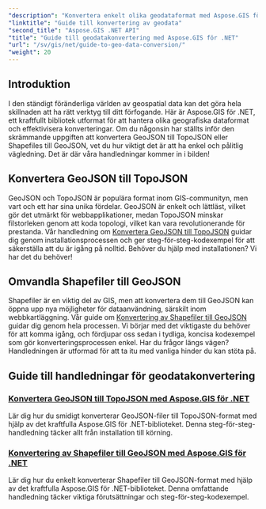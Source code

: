 ```yaml
---
"description": "Konvertera enkelt olika geodataformat med Aspose.GIS för .NET. Utforska våra handledningar om GeoJSON, TopoJSON och Shapefiles."
"linktitle": "Guide till konvertering av geodata"
"second_title": "Aspose.GIS .NET API"
"title": "Guide till geodatakonvertering med Aspose.GIS för .NET"
"url": "/sv/gis/net/guide-to-geo-data-conversion/"
"weight": 20
---
```


## Introduktion

I den ständigt föränderliga världen av geospatial data kan det göra hela skillnaden att ha rätt verktyg till ditt förfogande. Här är Aspose.GIS för .NET, ett kraftfullt bibliotek utformat för att hantera olika geografiska dataformat och effektivisera konverteringar. Om du någonsin har ställts inför den skrämmande uppgiften att konvertera GeoJSON till TopoJSON eller Shapefiles till GeoJSON, vet du hur viktigt det är att ha enkel och pålitlig vägledning. Det är där våra handledningar kommer in i bilden!

## Konvertera GeoJSON till TopoJSON

GeoJSON och TopoJSON är populära format inom GIS-communityn, men vart och ett har sina unika fördelar. GeoJSON är enkelt och lättläst, vilket gör det utmärkt för webbapplikationer, medan TopoJSON minskar filstorleken genom att koda topologi, vilket kan vara revolutionerande för prestanda. Vår handledning om [Konvertera GeoJSON till TopoJSON](./converting-geojson-to-topojson/) guidar dig genom installationsprocessen och ger steg-för-steg-kodexempel för att säkerställa att du är igång på nolltid. Behöver du hjälp med installationen? Vi har det du behöver!

## Omvandla Shapefiler till GeoJSON

Shapefiler är en viktig del av GIS, men att konvertera dem till GeoJSON kan öppna upp nya möjligheter för dataanvändning, särskilt inom webbkartläggning. Vår guide om [Konvertering av Shapefiler till GeoJSON](./converting-shapefile-to-geojson/) guidar dig genom hela processen. Vi börjar med det viktigaste du behöver för att komma igång, och fördjupar oss sedan i tydliga, koncisa kodexempel som gör konverteringsprocessen enkel. Har du frågor längs vägen? Handledningen är utformad för att ta itu med vanliga hinder du kan stöta på.

## Guide till handledningar för geodatakonvertering
### [Konvertera GeoJSON till TopoJSON med Aspose.GIS för .NET](./converting-geojson-to-topojson/)
Lär dig hur du smidigt konverterar GeoJSON-filer till TopoJSON-format med hjälp av det kraftfulla Aspose.GIS för .NET-biblioteket. Denna steg-för-steg-handledning täcker allt från installation till körning.
### [Konvertering av Shapefiler till GeoJSON med Aspose.GIS för .NET](./converting-shapefile-to-geojson/)
Lär dig hur du enkelt konverterar Shapefiler till GeoJSON-format med hjälp av det kraftfulla Aspose.GIS för .NET-biblioteket. Denna omfattande handledning täcker viktiga förutsättningar och steg-för-steg-kodexempel.